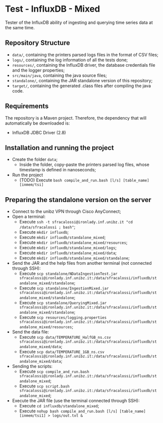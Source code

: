 # Test - InfluxDB - Mixed

Tester of the InfluxDB ability of ingesting and querying time series data at the same time.

## Repository Structure
-   `data/`, containing the printers parsed logs files in the format of CSV files;
-   `logs/`, containing the log information of all the tests done;
-   `resources/`, containing the InfluxDB driver, the database credentials file and the logger properties;
-   `src/main/java`, containing the java source files;
-   `standalone/`, containing the JAR standalone version of this repository;
-   `target/`, containing the generated .class files after compiling the java code.

## Requirements
The repository is a Maven project. Therefore, the dependency that will automatically be downloaded is:
-   InfluxDB JDBC Driver (2.8)

## Installation and running the project
-   Create the folder `data`;
    -   Inside the folder, copy-paste the printers parsed log files, whose timestamp is defined in nanoseconds;
-   Run the project
    -   (TODO) Execute `bash compile_and_run.bash [l/s] [table_name] [inmem/tsi]`

## Preparing the standalone version on the server
-   Connect to the unibz VPN through Cisco AnyConnect;
-   Open a terminal:
    -   Execute `ssh -t sfracalossi@ironlady.inf.unibz.it "cd /data/sfracalossi ; bash"`;
    -   Execute `mkdir influxdb`;
    -   Execute `mkdir influxdb/standalone_mixed`;
    -   Execute `mkdir influxdb/standalone_mixed/resources`;
    -   Execute `mkdir influxdb/standalone_mixed/logs`;
    -   Execute `mkdir influxdb/standalone_mixed/data`;
    -   Execute `mkdir influxdb/standalone_mixed/standalone`;
-   Send the JAR and the help files from another terminal (not connected through SSH):
    -   Execute `scp standalone/NDataIngestionTest.jar sfracalossi@ironlady.inf.unibz.it:/data/sfracalossi/influxdb/standalone_mixed/standalone`;
    -   Execute `scp standalone/IngestionMixed.jar sfracalossi@ironlady.inf.unibz.it:/data/sfracalossi/influxdb/standalone_mixed/standalone`;
    -   Execute `scp standalone/QueryingMixed.jar sfracalossi@ironlady.inf.unibz.it:/data/sfracalossi/influxdb/standalone_mixed/standalone`;
    -   Execute `scp resources/logging.properties sfracalossi@ironlady.inf.unibz.it:/data/sfracalossi/influxdb/standalone_mixed/resources`;
-   Send the data file:
    -   Execute `scp data/TEMPERATURE_HalfGB_ns.csv sfracalossi@ironlady.inf.unibz.it:/data/sfracalossi/influxdb/standalone_mixed/data`;
    -   Execute `scp data/TEMPERATURE_1GB_ns.csv sfracalossi@ironlady.inf.unibz.it:/data/sfracalossi/influxdb/standalone_mixed/data`;
-   Sending the scripts:
    -   Execute `scp compile_and_run.bash sfracalossi@ironlady.inf.unibz.it:/data/sfracalossi/influxdb/standalone_mixed`;
    -   Execute `scp script.bash sfracalossi@ironlady.inf.unibz.it:/data/sfracalossi/influxdb/standalone_mixed`;
-   Execute the JAR file (use the terminal connected through SSH):
    -   Execute `cd influxdb/standalone_mixed`;
    -   Execute `nohup bash compile_and_run.bash [l/s] [table_name] [inmem/tsi1] > logs/out.txt &`
